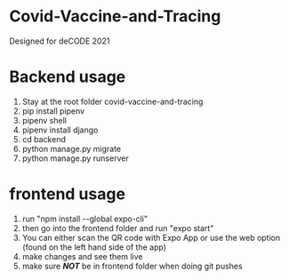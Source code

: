 # Covid-Vaccine-and-Tracing
Designed for deCODE 2021

# Backend usage
1. Stay at the root folder covid-vaccine-and-tracing
2. pip install pipenv
3. pipenv shell
4. pipenv install django
5. cd backend
6. python manage.py migrate
7. python manage.py runserver

# frontend usage
1. run "npm install --global expo-cli"
2. then go into the frontend folder and run "expo start"
3. You can either scan the QR code with Expo App or use the web option (found on the left hand side of the app)
4. make changes and see them live
5. make sure ***NOT*** be in frontend folder when doing git pushes
